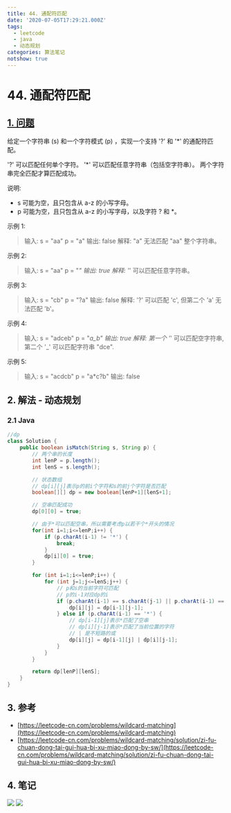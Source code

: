 ```yaml
---
title: 44. 通配符匹配
date: '2020-07-05T17:29:21.000Z'
tags:
  - leetcode
  - java
  - 动态规划
categories: 算法笔记
notshow: true
---
```


# 44. 通配符匹配

## [1. 问题](https://leetcode-cn.com/problems/wildcard-matching/)

给定一个字符串 \(s\) 和一个字符模式 \(p\) ，实现一个支持 '?' 和 '\*' 的通配符匹配。

'?' 可以匹配任何单个字符。 '\*' 可以匹配任意字符串（包括空字符串）。 两个字符串完全匹配才算匹配成功。

说明:

* s 可能为空，且只包含从 a-z 的小写字母。
* p 可能为空，且只包含从 a-z 的小写字母，以及字符 ? 和 \*。

示例 1:

> 输入: s = "aa" p = "a" 输出: false 解释: "a" 无法匹配 "aa" 整个字符串。

示例 2:

> 输入: s = "aa" p = "_" 输出: true 解释: '_' 可以匹配任意字符串。

示例 3:

> 输入: s = "cb" p = "?a" 输出: false 解释: '?' 可以匹配 'c', 但第二个 'a' 无法匹配 'b'。

示例 4:

> 输入: s = "adceb" p = "_a_b" 输出: true 解释: 第一个 '_' 可以匹配空字符串, 第二个 '_' 可以匹配字符串 "dce".

示例 5:

> 输入: s = "acdcb" p = "a\*c?b" 输出: false

## 2. 解法 - 动态规划

### 2.1 Java

```java
//dp
class Solution {
    public boolean isMatch(String s, String p) {
        // 两个串的长度
        int lenP = p.length();
        int lenS = s.length();

        // 状态数组
        // dp[i][j]表示p的前i个字符和s的前j个字符是否匹配
        boolean[][] dp = new boolean[lenP+1][lenS+1];

        // 空串匹配成功
        dp[0][0] = true;

        // 由于*可以匹配空串，所以需要考虑p以若干个*开头的情况
        for(int i=1;i<=lenP;i++) {
            if (p.charAt(i-1) != '*') {
                break;
            }
            dp[i][0] = true;
        }

        for (int i=1;i<=lenP;i++) {
            for (int j=1;j<=lenS;j++) {
                // p和s的当前字符可匹配
                // p的i-1对应dp的i
                if (p.charAt(i-1) == s.charAt(j-1) || p.charAt(i-1) == '?') {
                    dp[i][j] = dp[i-1][j-1];
                } else if (p.charAt(i-1) == '*') {
                    // dp[i-1][j]表示*匹配了空串
                    // dp[i][j-1]表示*匹配了当前位置的字符
                    // | 是不短路的或
                    dp[i][j] = dp[i-1][j] | dp[i][j-1];
                }
            }
        }

        return dp[lenP][lenS];
    }
}
```

## 3. 参考

* [https://leetcode-cn.com/problems/wildcard-matching](https://leetcode-cn.com/problems/wildcard-matching)
* [https://leetcode-cn.com/problems/wildcard-matching/solution/zi-fu-chuan-dong-tai-gui-hua-bi-xu-miao-dong-by-sw/](https://leetcode-cn.com/problems/wildcard-matching/solution/zi-fu-chuan-dong-tai-gui-hua-bi-xu-miao-dong-by-sw/)

## 4. 笔记

![](https://777blog.oss-cn-shanghai.aliyuncs.com/blog%20pic/leetcode44-1.jpg) ![](https://777blog.oss-cn-shanghai.aliyuncs.com/blog%20pic/leetcode44-2.jpg)

